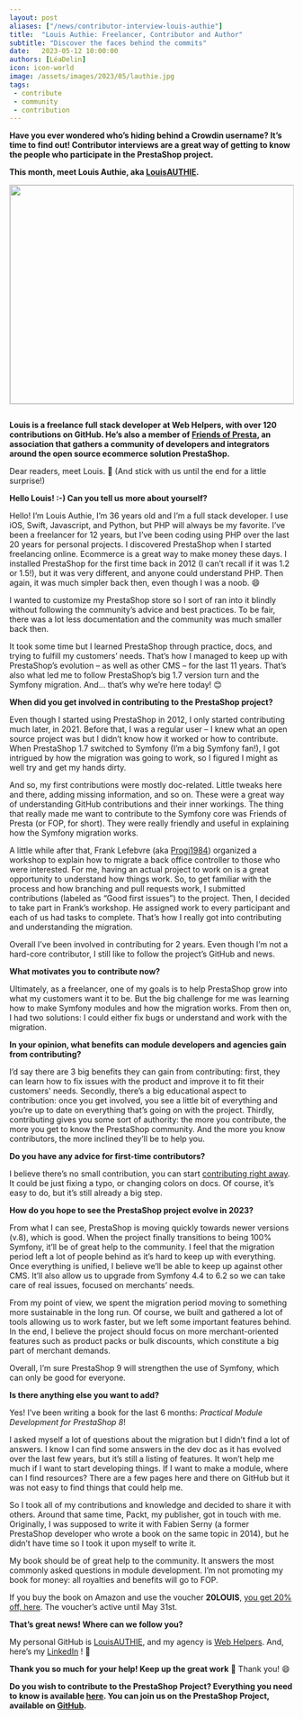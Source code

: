 ```yaml
---
layout: post
aliases: ["/news/contributor-interview-louis-authie"]
title:  "Louis Authie: Freelancer, Contributor and Author"
subtitle: "Discover the faces behind the commits"
date:   2023-05-12 10:00:00
authors: [LéaDelin]
icon: icon-world
image: /assets/images/2023/05/lauthie.jpg
tags:
 - contribute
 - community
 - contribution
---
```


**Have you ever wondered who’s hiding behind a Crowdin username? It’s time to find out! Contributor interviews are a great way of getting to know the people who participate in the PrestaShop project.**

**This month, meet Louis Authie, aka [LouisAUTHIE](https://github.com/LouisAUTHIE).**

<img style="border: 1px solid #CCC; float: center; margin: 0 1em 1em 0;" width="517" height="388" src="/assets/images/2023/05/lauthie.jpg">

**Louis is a freelance full stack developer at Web Helpers, with over 120 contributions on GitHub. He’s also a member of [Friends of Presta](https://friendsofpresta.org/en), an association that gathers a community of developers and integrators around the open source ecommerce solution PrestaShop.**

<div style="clear:both"></div>

Dear readers, meet Louis. 🙌  (And stick with us until the end for a little surprise!)

**Hello Louis! :-) Can you tell us more about yourself?**

Hello! I’m Louis Authie, I’m 36 years old and I’m a full stack developer. I use iOS, Swift, Javascript, and Python, but PHP will always be my favorite. I’ve been a freelancer for 12 years, but I’ve been coding using PHP over the last 20 years for personal projects.
I discovered PrestaShop when I started freelancing online. Ecommerce is a great way to make money these days.
I installed PrestaShop for the first time back in 2012 (I can’t recall if it was 1.2 or 1.5!), but it was very different, and anyone could understand PHP. Then again, it was much simpler back then, even though I was a noob. 😄

I wanted to customize my PrestaShop store so I sort of ran into it blindly without following the community’s advice and best practices. To be fair, there was a lot less documentation and the community was much smaller back then.

It took some time but I learned PrestaShop through practice, docs, and trying to fulfill my customers’ needs. That’s how I managed to keep up with PrestaShop’s evolution – as well as other CMS – for the last 11 years. That’s also what led me to follow PrestaShop’s big 1.7 version turn and the Symfony migration. And… that’s why we’re here today! 😊

**When did you get involved in contributing to the PrestaShop project?**

Even though I started using PrestaShop in 2012, I only started contributing much later, in 2021. Before that, I was a regular user – I knew what an open source project was but I didn’t know how it worked or how to contribute.
When PrestaShop 1.7 switched to Symfony (I’m a big Symfony fan!), I got intrigued by how the migration was going to work, so I figured I might as well try and get my hands dirty.

And so, my first contributions were mostly doc-related. Little tweaks here and there, adding missing information, and so on. These were a great way of understanding GitHub contributions and their inner workings.
The thing that really made me want to contribute to the Symfony core was Friends of Presta (or FOP, for short). They were really friendly and useful in explaining how the Symfony migration works.

A little while after that, Frank Lefebvre (aka [Progi1984](https://github.com/Progi1984)) organized a workshop to explain how to migrate a back office controller to those who were interested. For me, having an actual project to work on is a great opportunity to understand how things work.
So, to get familiar with the process and how branching and pull requests work, I submitted contributions (labeled as “Good first issues”) to the project. Then, I decided to take part in Frank’s workshop. He assigned work to every participant and each of us had tasks to complete. That’s how I really got into contributing and understanding the migration.

Overall I’ve been involved in contributing for 2 years. Even though I’m not a hard-core contributor, I still like to follow the project’s GitHub and news.

**What motivates you to contribute now?**

Ultimately, as a freelancer, one of my goals is to help PrestaShop grow into what my customers want it to be.
But the big challenge for me was learning how to make Symfony modules and how the migration works. From then on, I had two solutions: I could either fix bugs or understand and work with the migration.

**In your opinion, what benefits can module developers and agencies gain from contributing?**

I’d say there are 3 big benefits they can gain from contributing: first, they can learn how to fix issues with the product and improve it to fit their customers' needs. 
Secondly, there’s a big educational aspect to contribution: once you get involved, you see a little bit of everything and you’re up to date on everything that’s going on with the project.
Thirdly, contributing gives you some sort of authority: the more you contribute, the more you get to know the PrestaShop community. And the more you know contributors, the more inclined they’ll be to help you.

**Do you have any advice for first-time contributors?**

I believe there’s no small contribution, you can start [contributing right away](https://docs.prestashop-project.org/v.8-documentation/v/english/). It could be just fixing a typo, or changing colors on docs. Of course, it’s easy to do, but it’s still already a big step.

**How do you hope to see the PrestaShop project evolve in 2023?**

From what I can see, PrestaShop is moving quickly towards newer versions (v.8), which is good. When the project finally transitions to being 100% Symfony, it’ll be of great help to the community. I feel that the migration period left a lot of people behind as it’s hard to keep up with everything.
Once everything is unified, I believe we’ll be able to keep up against other CMS. It’ll also allow us to upgrade from Symfony 4.4 to 6.2 so we can take care of real issues, focused on merchants’ needs. 

From my point of view, we spent the migration period moving to something more sustainable in the long run. Of course, we built and gathered a lot of tools allowing us to work faster, but we left some important features behind. In the end, I believe the project should focus on more merchant-oriented features such as product packs or bulk discounts, which constitute a big part of merchant demands.

Overall, I’m sure PrestaShop 9 will strengthen the use of Symfony, which can only be good for everyone.

**Is there anything else you want to add?**

Yes! I’ve been writing a book for the last 6 months: *Practical Module Development for PrestaShop 8*!

I asked myself a lot of questions about the migration but I didn’t find a lot of answers. I know I can find some answers in the dev doc as it has evolved over the last few years, but it’s still a listing of features. It won’t help me much if I want to start developing things. If I want to make a module, where can I find resources? There are a few pages here and there on GitHub but it was not easy to find things that could help me.

So I took all of my contributions and knowledge and decided to share it with others. Around that same time, Packt, my publisher, got in touch with me. Originally, I was supposed to write it with Fabien Serny (a former PrestaShop developer who wrote a book on the same topic in 2014), but he didn’t have time so I took it upon myself to write it. 

My book should be of great help to the community. It answers the most commonly asked questions in module development.
I’m not promoting my book for money: all royalties and benefits will go to FOP.

If you buy the book on Amazon and use the voucher **20LOUIS**, [you get 20% off, here](https://a.co/d/eOsfniP). The voucher’s active until May 31st.

**That’s great news! Where can we follow you?**

My personal GitHub is [LouisAUTHIE](https://github.com/LouisAUTHIE), and my agency is [Web Helpers](https://www.web-helpers.io/). And, here’s my [LinkedIn](https://www.linkedin.com/in/louis-authie-12b328233/) ! 🙂

**Thank you so much for your help! Keep up the great work** 🙌
Thank you! 😄

**Do you wish to contribute to the PrestaShop Project? Everything you need to know is available [here]([https://docs.prestashop-project.org/v.8-documentation/v/english]). You can join us on the PrestaShop Project, available on [GitHub]([https://github.com/PrestaShopl).**

